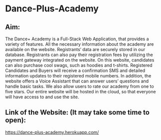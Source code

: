 # Dance-Plus-Academy

## Aim:

The Dance+ Academy is a Full-Stack Web Application, that provides a variety of features. All the necessary information about the academy are available on the website. Registrants’ data are securely stored in our database. Registrants can also pay their registration fees by utilizing the payment gateway integrated on the website. On this website, candidates can also purchase cool swags, such as hoodies and t-shirts. Registered Candidates and Buyers will receive a confirmation SMS and detailed information updates to their registered mobile numbers. In addition, the website offers a Voice Assistant that can answer users’ questions and handle basic tasks. We also allow users to rate our academy from one to five stars. Our entire website will be hosted in the cloud, so that everyone will have access to and use the site.

## Link of the Website: (It may take some time to open):

https://dance-plus-academy.herokuapp.com/

